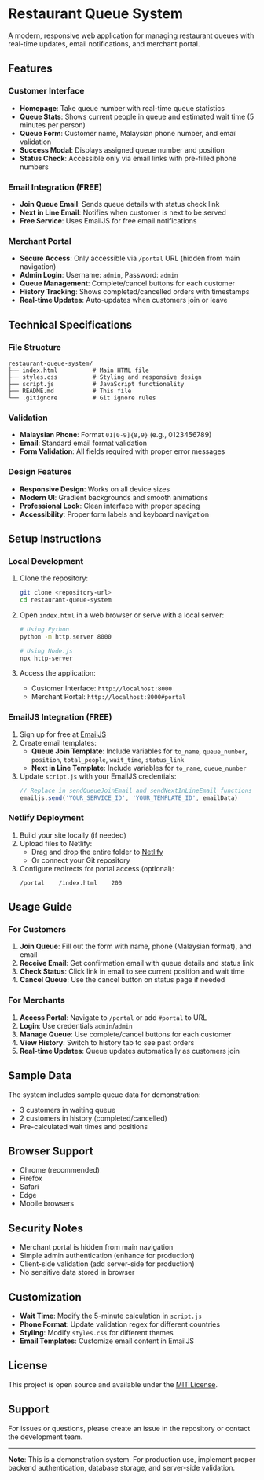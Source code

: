 # Restaurant Queue System

A modern, responsive web application for managing restaurant queues with real-time updates, email notifications, and merchant portal.

## Features

### Customer Interface
- **Homepage**: Take queue number with real-time queue statistics
- **Queue Stats**: Shows current people in queue and estimated wait time (5 minutes per person)
- **Queue Form**: Customer name, Malaysian phone number, and email validation
- **Success Modal**: Displays assigned queue number and position
- **Status Check**: Accessible only via email links with pre-filled phone numbers

### Email Integration (FREE)
- **Join Queue Email**: Sends queue details with status check link
- **Next in Line Email**: Notifies when customer is next to be served
- **Free Service**: Uses EmailJS for free email notifications

### Merchant Portal
- **Secure Access**: Only accessible via `/portal` URL (hidden from main navigation)
- **Admin Login**: Username: `admin`, Password: `admin`
- **Queue Management**: Complete/cancel buttons for each customer
- **History Tracking**: Shows completed/cancelled orders with timestamps
- **Real-time Updates**: Auto-updates when customers join or leave

## Technical Specifications

### File Structure
```
restaurant-queue-system/
├── index.html          # Main HTML file
├── styles.css          # Styling and responsive design
├── script.js           # JavaScript functionality
├── README.md           # This file
└── .gitignore          # Git ignore rules
```

### Validation
- **Malaysian Phone**: Format `01[0-9]{8,9}` (e.g., 0123456789)
- **Email**: Standard email format validation
- **Form Validation**: All fields required with proper error messages

### Design Features
- **Responsive Design**: Works on all device sizes
- **Modern UI**: Gradient backgrounds and smooth animations
- **Professional Look**: Clean interface with proper spacing
- **Accessibility**: Proper form labels and keyboard navigation

## Setup Instructions

### Local Development
1. Clone the repository:
   ```bash
   git clone <repository-url>
   cd restaurant-queue-system
   ```

2. Open `index.html` in a web browser or serve with a local server:
   ```bash
   # Using Python
   python -m http.server 8000
   
   # Using Node.js
   npx http-server
   ```

3. Access the application:
   - Customer Interface: `http://localhost:8000`
   - Merchant Portal: `http://localhost:8000#portal`

### EmailJS Integration (FREE)
1. Sign up for free at [EmailJS](https://www.emailjs.com/)
2. Create email templates:
   - **Queue Join Template**: Include variables for `to_name`, `queue_number`, `position`, `total_people`, `wait_time`, `status_link`
   - **Next in Line Template**: Include variables for `to_name`, `queue_number`
3. Update `script.js` with your EmailJS credentials:
   ```javascript
   // Replace in sendQueueJoinEmail and sendNextInLineEmail functions
   emailjs.send('YOUR_SERVICE_ID', 'YOUR_TEMPLATE_ID', emailData)
   ```

### Netlify Deployment
1. Build your site locally (if needed)
2. Upload files to Netlify:
   - Drag and drop the entire folder to [Netlify](https://netlify.com)
   - Or connect your Git repository
3. Configure redirects for portal access (optional):
   ```
   /portal    /index.html    200
   ```

## Usage Guide

### For Customers
1. **Join Queue**: Fill out the form with name, phone (Malaysian format), and email
2. **Receive Email**: Get confirmation email with queue details and status link
3. **Check Status**: Click link in email to see current position and wait time
4. **Cancel Queue**: Use the cancel button on status page if needed

### For Merchants
1. **Access Portal**: Navigate to `/portal` or add `#portal` to URL
2. **Login**: Use credentials `admin`/`admin`
3. **Manage Queue**: Use complete/cancel buttons for each customer
4. **View History**: Switch to history tab to see past orders
5. **Real-time Updates**: Queue updates automatically as customers join

## Sample Data
The system includes sample queue data for demonstration:
- 3 customers in waiting queue
- 2 customers in history (completed/cancelled)
- Pre-calculated wait times and positions

## Browser Support
- Chrome (recommended)
- Firefox
- Safari
- Edge
- Mobile browsers

## Security Notes
- Merchant portal is hidden from main navigation
- Simple admin authentication (enhance for production)
- Client-side validation (add server-side for production)
- No sensitive data stored in browser

## Customization
- **Wait Time**: Modify the 5-minute calculation in `script.js`
- **Phone Format**: Update validation regex for different countries
- **Styling**: Modify `styles.css` for different themes
- **Email Templates**: Customize email content in EmailJS

## License
This project is open source and available under the [MIT License](LICENSE).

## Support
For issues or questions, please create an issue in the repository or contact the development team.

---

**Note**: This is a demonstration system. For production use, implement proper backend authentication, database storage, and server-side validation.